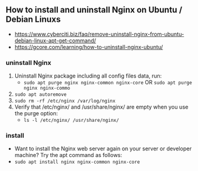 ## How to install and uninstall Nginx on Ubuntu / Debian Linuxs
- https://www.cyberciti.biz/faq/remove-uninstall-nginx-from-ubuntu-debian-linux-apt-get-command/
- https://gcore.com/learning/how-to-uninstall-nginx-ubuntu/

### uninstall Nginx 
1. Uninstall Nginx package including all config files data, run:
    - `sudo apt purge nginx nginx-common nginx-core` OR `sudo apt purge nginx nginx-commo`
2. `sudo apt autoremove`
3. `sudo rm -rf /etc/nginx /var/log/nginx`
4. Verify that /etc/nginx/ and /usr/share/nginx/ are empty when you use the purge option:
    - `ls -l /etc/nginx/ /usr/share/nginx/`

### install
- Want to install the Nginx web server again on your server or developer machine? Try the apt command as follows:
- `sudo apt install nginx nginx-common nginx-core`
